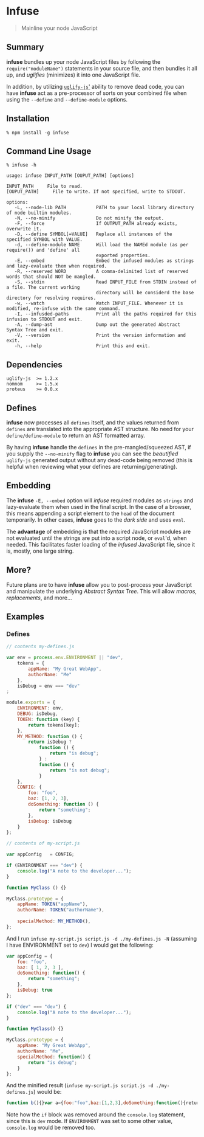 Infuse
======

> Mainline your node JavaScript


Summary
-------

**infuse** bundles up your node JavaScript files by following the `require("moduleName")` statements in your source file, and then bundles it all up, and _uglifies_ (minimizes) it into one JavaScript file.

In addition, by utilizing [`uglify-js`'](https://github.com/mishoo/UglifyJS) ability to remove dead code, you can have **infuse** act as a pre-processor of sorts on your combined file when using the `--define` and `--define-module` options.


Installation
------------

    % npm install -g infuse
    

Command Line Usage
------------------

~~~
% infuse -h

usage: infuse INPUT_PATH [OUPUT_PATH] [options]

INPUT_PATH     File to read.
[OUPUT_PATH]     File to write. If not specified, write to STDOUT.

options:
   -L, --node-lib PATH           PATH to your local library directory of node builtin modules.
   -N, --no-minify               Do not minify the output.
   -F, --force                   If OUTPUT_PATH already exists, overwrite it.
   -D, --define SYMBOL[=VALUE]   Replace all instances of the specified SYMBOL with VALUE.
   -d, --define-module NAME      Will load the NAMEd module (as per require()) and 'define' all
                                 exported properties.
   -E, --embed                   Embed the infused modules as strings and lazy-evaluate them when required.
   -R, --reserved WORD           A comma-delimited list of reserved words that should NOT be mangled.
   -S, --stdin                   Read INPUT_FILE from STDIN instead of a file. The current working
                                 directory will be considerd the base directory for resolving requires.
   -w, --watch                   Watch INPUT_FILE. Whenever it is modified, re-infuse with the same command.
   -I, --infusded-paths          Print all the paths required for this infusion to STDOUT and exit.
   -A, --dump-ast                Dump out the generated Abstract Syntax Tree and exit.
   -V, --version                 Print the version information and exit.
   -h, --help                    Print this and exit.
~~~

Dependencies
------------

    uglify-js  >= 1.2.x
    nomnom     >= 1.5.x
    proteus    >= 0.0.x


Defines
-------

**infuse** now processes all `defines` itself, and the values returned from `defines` are translated into the appropriate AST structure. No need for your `define/define-module` to return an AST formatted array.

By having **infuse** handle the `defines` in the pre-mangled/squeezed AST, if you supply the `--no-minify` flag to **infuse** you can see the _beautified_ `uglify-js` generated output without any dead-code being removed (this is helpful when reviewing what your defines are returning/generating).


Embedding
---------

The **infuse** `-E, --embed` option will _infuse_ required modules as `strings` and lazy-evaluate them when used in the final script. In the case of a browser, this means appending a script element to the `head` of the document temporarily. In other cases, **infuse** goes to the _dark side_ and uses `eval`.

The **advantage** of embedding is that the required JavaScript modules are not evaluated until the strings are put into a script node, or `eval`'d, when needed. This facilitates faster loading of the _infused_ JavaScript file, since it is, mostly, one large string.


More?
-----

Future plans are to have **infuse** allow you to post-process your JavaScript and manipulate the underlying _Abstract Syntax Tree_. This will allow _macros_, _replacements_, and more...


Examples
--------

### Defines ###

~~~js
// contents my-defines.js

var env = process.env.ENVIRONMENT || "dev",
    tokens = {
        appName: "My Great WebApp",
        authorName: "Me"
    },
    isDebug = env === "dev"
;

module.exports = {
    ENVIRONMENT: env,
    DEBUG: isDebug,
    TOKEN: function (key) {
        return tokens[key];
    },
    MY_METHOD: function () {
        return isDebug ?
            function () {
                return "is debug";
            } :
            function () {
                return "is not debug";
            }
    },
    CONFIG: {
        foo: "foo",
        baz: [1, 2, 3],
        doSomething: function () {
            return "something";
        },
        isDebug: isDebug
    }
};

// contents of my-script.js

var appConfig   = CONFIG;

if (ENVIRONMENT === "dev") {
    console.log("A note to the developer...");
}

function MyClass () {}

MyClass.prototype = {
    appName: TOKEN("appName"),
    authorName: TOKEN("authorName"),
    
    specialMethod: MY_METHOD(),
};
~~~

And I run `infuse my-script.js script.js -d ./my-defines.js -N` (assuming I have ENVIRONMENT set to `dev`) I would get the following:

~~~js
var appConfig = {
    foo: "foo",
    baz: [ 1, 2, 3 ],
    doSomething: function() {
        return "something";
    },
    isDebug: true
};

if ("dev" === "dev") {
    console.log("A note to the developer...");
}

function MyClass() {}

MyClass.prototype = {
    appName: "My Great WebApp",
    authorName: "Me",
    specialMethod: function() {
        return "is debug";
    }
};
~~~

And the minified result (`infuse my-script.js script.js -d ./my-defines.js`) would be:

~~~js
function b(){}var a={foo:"foo",baz:[1,2,3],doSomething:function(){return"something"},isDebug:true};console.log("A note to the developer..."),b.prototype={appName:"My Great WebApp",authorName:"Me",specialMethod:function(){return"is debug"}}
~~~

Note how the `if` block was removed around the `console.log` statement, since this is `dev` mode. If `ENVIRONMENT` was set to some other value, `console.log` would be removed too.
